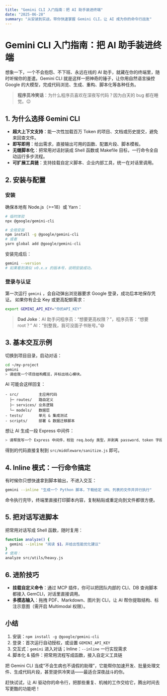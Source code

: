 ```yaml
---
title: "Gemini CLI 入门指南：把 AI 助手装进终端"
date: "2025-06-28"
summary: "从安装到实战，带你快速掌握 Gemini CLI，让 AI 成为你的命令行战友"
---
```


# Gemini CLI 入门指南：把 AI 助手装进终端

想象一下，一个不会抱怨、不下班、永远在线的 AI 助手，就藏在你的终端里，随时听候你的差遣。Gemini CLI 就是这样一把神奇的锤子，让你用自然语言操控 Google 的大模型，完成代码浏览、生成、重构、脚本化等各种任务。

> **程序员冷笑话**：为什么程序员喜欢在深夜写代码？因为白天的 bug 都在睡觉。😉

## 1. 为什么选择 Gemini CLI

- **超大上下文支持**：能一次性加载百万 Token 的项目、文档或历史提交，避免来回查文件。
- **即写即用**：给出需求，直接输出可用的函数、配置片段、脚本模板。
- **无缝脚本化**：把常用对话封装成 Shell 函数或 Makefile 目标，一行命令全自动运行多步流程。
- **可扩展工具链**：支持挂载自定义脚本、企业内部工具，统一在对话里调用。

## 2. 安装与配置

### 安装

确保本地有 Node.js（>=18）或 Yarn：
```bash
# 临时体验
npx @google/gemini-cli

# 全局安装
npm install -g @google/gemini-cli
# 或者
yarn global add @google/gemini-cli
```

安装完成后：
```bash
gemini --version
# 如果看到类似 v0.x.x 的版本号，说明安装成功。
```

### 登录与认证

第一次运行 `gemini` ，会自动弹出浏览器要求 Google 登录，成功后本地保存凭证。
如果你有企业 Key 或更高配额需求：
```bash
export GEMINI_API_KEY="你的API_KEY"
```

> **Dad Joke**：AI 助手问程序员：“想要更高权限？”，程序员答：“想要 root？” AI：“别整我，我可没面子书账号。”😄

## 3. 基本交互示例

切换到项目目录，启动对话：
```bash
cd ~/my-project
gemini
> 请给我一个项目结构概览，并标出核心模块。
```
AI 可能会这样回复：
```
- src/         主应用代码
  ├─ routes/   路由定义
  ├─ services/ 业务逻辑
  └─ models/   数据层
- tests/       单元 & 集成测试
- scripts/     部署 & 数据迁移脚本
```

想让 AI 生成一段 Express 中间件：
```bash
> 请帮我写一个 Express 中间件，校验 req.body 类型，并剥离 password、token 字段
```
得到的代码直接复制到 `src/middleware/sanitize.js` 即可。

## 4. Inline 模式：一行命令搞定

有时候你只想快速拿到脚本输出，不进入交互：
```bash
gemini --inline "生成一个 Python 脚本，下载给定 URL 列表的文件并并行执行"
```
命令执行完毕，终端里直接打印脚本内容，复制粘贴或重定向到文件都很方便。

## 5. 把对话写进脚本

把常用对话写成 Shell 函数，随时复用：
```bash
function analyze() {
  gemini --inline "阅读 $1，并给出性能优化建议"
}
# 使用：
analyze src/utils/heavy.js
```

## 6. 进阶技巧

- **挂载自定义命令**：通过 MCP 插件，你可以把团队内部的 CLI、DB 查询脚本都接入 GemCLI，对话里直接调用。
- **多模态输入**：拖拽 PDF、Markdown、图片到 CLI，让 AI 帮你提取结构、标注示意图（需开启 Multimodal 权限）。

## 小结

1. 安装：`npm install -g @google/gemini-cli`
2. 登录：首次运行自动授权，或设置 `GEMINI_API_KEY`
3. 交互式：`gemini` 进入对话；Inline：`--inline` 一行实现需求
4. 脚本化 & 插件：把常用流程写成函数，接入自定义工具链

把 Gemini CLI 当成“不会生病也不请假的助理”，它能帮你加速开发、批量处理文件、生成代码片段，甚至提供冷笑话——最适合深夜战斗的你。

赶快试试，让 AI 驱动你的命令行，把那些重复、机械的工作交给它，腾出时间去写更酷的功能吧！